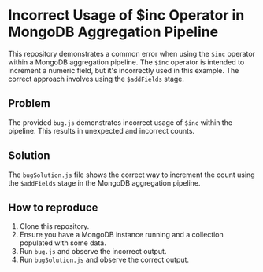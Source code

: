 # Incorrect Usage of $inc Operator in MongoDB Aggregation Pipeline
This repository demonstrates a common error when using the `$inc` operator within a MongoDB aggregation pipeline. The `$inc` operator is intended to increment a numeric field, but it's incorrectly used in this example.  The correct approach involves using the `$addFields` stage. 

## Problem
The provided `bug.js` demonstrates incorrect usage of `$inc` within the pipeline. This results in unexpected and incorrect counts.

## Solution
The `bugSolution.js` file shows the correct way to increment the count using the `$addFields` stage in the MongoDB aggregation pipeline.

## How to reproduce
1. Clone this repository.
2. Ensure you have a MongoDB instance running and a collection populated with some data.
3. Run `bug.js` and observe the incorrect output.
4. Run `bugSolution.js` and observe the correct output.